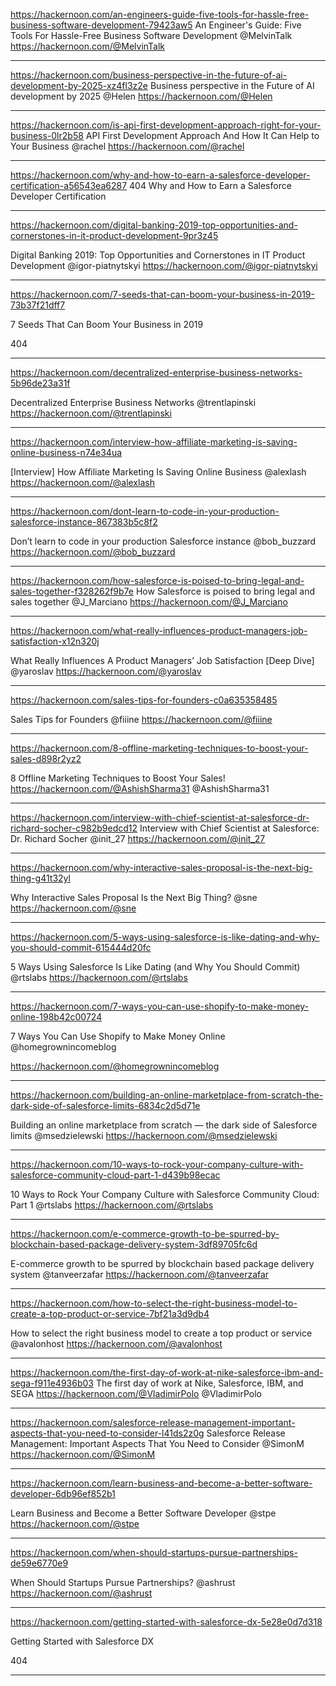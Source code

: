 

https://hackernoon.com/an-engineers-guide-five-tools-for-hassle-free-business-software-development-79423aw5
An Engineer's Guide: Five Tools For Hassle-Free Business Software Development
@MelvinTalk
https://hackernoon.com/@MelvinTalk


---

https://hackernoon.com/business-perspective-in-the-future-of-ai-development-by-2025-xz4fl3z2e
Business perspective in the Future of AI development by 2025
@Helen
https://hackernoon.com/@Helen







---




https://hackernoon.com/is-api-first-development-approach-right-for-your-business-0lr2b58
API First Development Approach And How It Can Help to Your Business
@rachel
https://hackernoon.com/@rachel

---


https://hackernoon.com/why-and-how-to-earn-a-salesforce-developer-certification-a56543ea6287
404
Why and How to Earn a Salesforce Developer Certification

---

https://hackernoon.com/digital-banking-2019-top-opportunities-and-cornerstones-in-it-product-development-9pr3z45


Digital Banking 2019: Top Opportunities and Cornerstones in IT Product Development
@igor-piatnytskyi
https://hackernoon.com/@igor-piatnytskyi







---

https://hackernoon.com/7-seeds-that-can-boom-your-business-in-2019-73b37f21dff7

7 Seeds That Can Boom Your Business in 2019

404





---

https://hackernoon.com/decentralized-enterprise-business-networks-5b96de23a31f

Decentralized Enterprise Business Networks
@trentlapinski
https://hackernoon.com/@trentlapinski






---

https://hackernoon.com/interview-how-affiliate-marketing-is-saving-online-business-n74e34ua


[Interview] How Affiliate Marketing Is Saving Online Business
@alexlash
https://hackernoon.com/@alexlash




---

https://hackernoon.com/dont-learn-to-code-in-your-production-salesforce-instance-867383b5c8f2

Don’t learn to code in your production Salesforce instance
@bob_buzzard
https://hackernoon.com/@bob_buzzard



---

https://hackernoon.com/how-salesforce-is-poised-to-bring-legal-and-sales-together-f328262f9b7e
How Salesforce is poised to bring legal and sales together
@J_Marciano
https://hackernoon.com/@J_Marciano








---


https://hackernoon.com/what-really-influences-product-managers-job-satisfaction-x12n320j

What Really Influences A Product Managers’ Job Satisfaction [Deep Dive]
@yaroslav
https://hackernoon.com/@yaroslav









---


https://hackernoon.com/sales-tips-for-founders-c0a635358485

Sales Tips for Founders
@fiiine
https://hackernoon.com/@fiiine









---

https://hackernoon.com/8-offline-marketing-techniques-to-boost-your-sales-d898r2yz2

8 Offline Marketing Techniques to Boost Your Sales!
https://hackernoon.com/@AshishSharma31
@AshishSharma31







---



https://hackernoon.com/interview-with-chief-scientist-at-salesforce-dr-richard-socher-c982b9edcd12
Interview with Chief Scientist at Salesforce: Dr. Richard Socher
@init_27
https://hackernoon.com/@init_27









---

https://hackernoon.com/why-interactive-sales-proposal-is-the-next-big-thing-g41t32yl

Why Interactive Sales Proposal Is the Next Big Thing?
@sne
https://hackernoon.com/@sne












---


https://hackernoon.com/5-ways-using-salesforce-is-like-dating-and-why-you-should-commit-615444d20fc


5 Ways Using Salesforce Is Like Dating (and Why You Should Commit)
@rtslabs
https://hackernoon.com/@rtslabs













---

https://hackernoon.com/7-ways-you-can-use-shopify-to-make-money-online-198b42c00724


7 Ways You Can Use Shopify to Make Money Online
@homegrownincomeblog

https://hackernoon.com/@homegrownincomeblog





---

https://hackernoon.com/building-an-online-marketplace-from-scratch-the-dark-side-of-salesforce-limits-6834c2d5d71e


Building an online marketplace from scratch — the dark side of Salesforce limits
@msedzielewski
https://hackernoon.com/@msedzielewski





---

https://hackernoon.com/10-ways-to-rock-your-company-culture-with-salesforce-community-cloud-part-1-d439b98ecac



10 Ways to Rock Your Company Culture with Salesforce Community Cloud: Part 1
@rtslabs
https://hackernoon.com/@rtslabs



---


https://hackernoon.com/e-commerce-growth-to-be-spurred-by-blockchain-based-package-delivery-system-3df89705fc6d

E-commerce growth to be spurred by blockchain based package delivery system
@tanveerzafar
https://hackernoon.com/@tanveerzafar





---

https://hackernoon.com/how-to-select-the-right-business-model-to-create-a-top-product-or-service-7bf21a3d9db4

How to select the right business model to create a top product or service
@avalonhost
https://hackernoon.com/@avalonhost



---


https://hackernoon.com/the-first-day-of-work-at-nike-salesforce-ibm-and-sega-f911e4936b03
The first day of work at Nike, Salesforce, IBM, and SEGA
https://hackernoon.com/@VladimirPolo
@VladimirPolo






---

https://hackernoon.com/salesforce-release-management-important-aspects-that-you-need-to-consider-l41ds2z0g
Salesforce Release Management: Important Aspects That You Need to Consider
@SimonM
https://hackernoon.com/@SimonM






---

https://hackernoon.com/learn-business-and-become-a-better-software-developer-6db96ef852b1

Learn Business and Become a Better Software Developer
@stpe
https://hackernoon.com/@stpe







---


https://hackernoon.com/when-should-startups-pursue-partnerships-de59e6770e9

When Should Startups Pursue Partnerships?
@ashrust
https://hackernoon.com/@ashrust





---

https://hackernoon.com/getting-started-with-salesforce-dx-5e28e0d7d318

Getting Started with Salesforce DX


404








---


